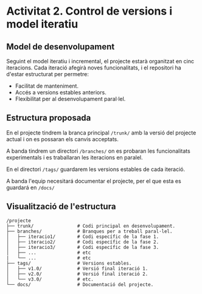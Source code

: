 # Activitat 2. Control de versions i model iteratiu

## Model de desenvolupament

Seguint el model iteratiu i incremental, el projecte estarà organitzat en cinc iteracions. Cada iteració afegirà noves funcionalitats, i el repositori ha d'estar estructurat per permetre:

- Facilitat de manteniment.
- Accés a versions estables anteriors.
- Flexibilitat per al desenvolupament paral·lel.

## Estructura proposada

En el projecte tindrem la branca principal ```/trunk/``` amb la versió del projecte actual i on es possaran els canvis acceptats.

A banda tindrem un directori ```/branches/``` on es probaran les funcionalitats experimentals i es traballaran les iteracions en paralel.

En el directori ```/tags/``` guardarem les versions estables de cada iteració.

A banda l'equip necesitará documentar el projecte, per el que esta es guardará en ```/docs/```

## Visualització de l'estructura

```plaintext
/projecte
├── trunk/                # Codi principal en desenvolupament.
├── branches/             # Branques per a treball paral·lel.
│   ├── iteracio1/        # Codi específic de la fase 1.
│   ├── iteracio2/        # Codi específic de la fase 2.
│   ├── iteracio3/        # Codi específic de la fase 3.
│   ├── ...               # etc
|   └── ...               # etc
├── tags/                 # Versions estables.
│   ├── v1.0/             # Versió final iteració 1.
│   ├── v2.0/             # Versió final iteració 2.
│   └── v3.0/             # etc.
└── docs/                 # Documentació del projecte.
```
